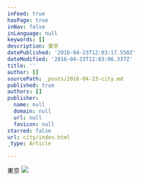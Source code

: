 ```yaml
---
inFeed: true
hasPage: true
inNav: false
inLanguage: null
keywords: []
description: 東京
datePublished: '2016-04-23T12:03:17.550Z'
dateModified: '2016-04-23T12:03:06.337Z'
title: ''
author: []
sourcePath: _posts/2016-04-23-city.md
published: true
authors: []
publisher:
  name: null
  domain: null
  url: null
  favicon: null
starred: false
url: city/index.html
_type: Article

---
```

東京
![](https://the-grid-user-content.s3-us-west-2.amazonaws.com/144dd3ea-6c26-48de-9e90-fc313c0dfea1.jpg)
